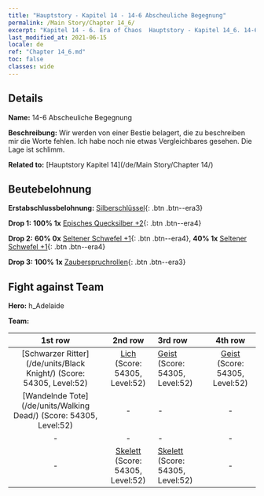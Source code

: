 ```yaml
---
title: "Hauptstory - Kapitel 14 - 14-6 Abscheuliche Begegnung"
permalink: /Main Story/Chapter 14_6/
excerpt: "Kapitel 14 - 6. Era of Chaos  Hauptstory - Kapitel 14_6. 14-6 Abscheuliche Begegnung"
last_modified_at: 2021-06-15
locale: de
ref: "Chapter 14_6.md"
toc: false
classes: wide
---
```


## Details

 **Name:** 14-6 Abscheuliche Begegnung

 **Beschreibung:** Wir werden von einer Bestie belagert, die zu beschreiben mir die Worte fehlen. Ich habe noch nie etwas Vergleichbares gesehen. Die Lage ist schlimm.

 **Related to:** [Hauptstory Kapitel 14](/de/Main Story/Chapter 14/)

## Beutebelohnung

 **Erstabschlussbelohnung:** [Silberschlüssel](/ItemsDE/con_693/){: .btn .btn--era3}

 **Drop 1:** **100% 1x** [Episches Quecksilber +2](/ItemsDE/mat_49/){: .btn .btn--era4}

 **Drop 2:** **60% 0x** [Seltener Schwefel +1](/ItemsDE/mat_43/){: .btn .btn--era4}, **40% 1x** [Seltener Schwefel +1](/ItemsDE/mat_43/){: .btn .btn--era4}

 **Drop 3:** **100% 1x** [Zauberspruchrollen](/ItemsDE/con_694/){: .btn .btn--era3}


## Fight against Team
 **Hero:** h_Adelaide

 **Team:**


  | 1st row | 2nd row | 3rd row | 4th row |
  |:----:|:----:|:----|:----:|
  | [Schwarzer Ritter](/de/units/Black Knight/) (Score: 54305, Level:52)  | [Lich](/de/units/Lich/) (Score: 54305, Level:52)  | [Geist](/de/units/Wight/) (Score: 54305, Level:52)  | [Geist](/de/units/Wight/) (Score: 54305, Level:52)  |
  | [Wandelnde Tote](/de/units/Walking Dead/) (Score: 54305, Level:52)  | - | - | - |
  | - | - | - | - |
  | - | [Skelett](/de/units/Skeleton/) (Score: 54305, Level:52)  | [Skelett](/de/units/Skeleton/) (Score: 54305, Level:52)  | - |


